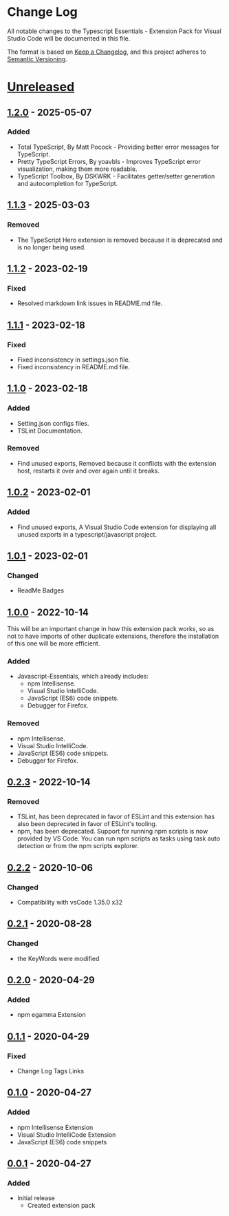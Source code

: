 # Change Log

All notable changes to the Typescript Essentials - Extension Pack for Visual Studio Code will be documented in this file.

The format is based on [Keep a Changelog](https://keepachangelog.com/en/1.0.0/),
and this project adheres to [Semantic Versioning](https://semver.org/spec/v2.0.0.html).

# [Unreleased]

## [1.2.0] - 2025-05-07

### Added

* Total TypeScript, By Matt Pocock - Providing better error messages for TypeScript.
* Pretty TypeScript Errors, By yoavbls - Improves TypeScript error visualization, making them more readable.
* TypeScript Toolbox, By DSKWRK - Facilitates getter/setter generation and autocompletion for TypeScript.

## [1.1.3] - 2025-03-03

### Removed

* The TypeScript Hero extension is removed because it is deprecated and is no longer being used.

## [1.1.2] - 2023-02-19

### Fixed

* Resolved markdown link issues in README.md file.

## [1.1.1] - 2023-02-18

### Fixed

* Fixed inconsistency in settings.json file.
* Fixed inconsistency in README.md file.

## [1.1.0] - 2023-02-18

### Added

* Setting.json configs files.
* TSLint Documentation.

### Removed

* Find unused exports, Removed because it conflicts with the extension host, restarts it over and over again until it breaks.

## [1.0.2] - 2023-02-01

### Added

* Find unused exports, A Visual Studio Code extension for displaying all unused exports in a typescript/javascript project.

## [1.0.1] - 2023-02-01

### Changed

* ReadMe Badges

## [1.0.0] - 2022-10-14

This will be an important change in how this extension pack works, so as not to have imports of other duplicate extensions, therefore the installation of this one will be more efficient.

### Added

* Javascript-Essentials, which already includes:  
  * npm Intellisense.
  * Visual Studio IntelliCode.
  * JavaScript (ES6) code snippets.
  * Debugger for Firefox.

### Removed

* npm Intellisense.
* Visual Studio IntelliCode.
* JavaScript (ES6) code snippets.
* Debugger for Firefox.

## [0.2.3] - 2022-10-14

### Removed

* TSLint, has been deprecated in favor of ESLint and this extension has also been deprecated in favor of ESLint's tooling.
* npm, has been deprecated. Support for running npm scripts is now provided by VS Code. You can run npm scripts as tasks using task auto detection or from the npm scripts explorer.

## [0.2.2] - 2020-10-06

### Changed

* Compatibility with vsCode 1.35.0 x32

## [0.2.1] - 2020-08-28

### Changed

* the KeyWords were modified

## [0.2.0] - 2020-04-29

### Added

* npm egamma Extension

## [0.1.1] - 2020-04-29

### Fixed

* Change Log Tags Links

## [0.1.0] - 2020-04-27

### Added

* npm Intellisense Extension
* Visual Studio IntelliCode Extension
* JavaScript (ES6) code snippets

## [0.0.1] - 2020-04-27

### Added

* Initial release
  * Created extension pack

[Unreleased]: https://github.com/Gydunhn/Typescript-Essentials/tree/develop
[1.2.0]: https://github.com/Gydunhn/Typescript-Essentials/releases/tag/1.2.0
[1.1.3]: https://github.com/Gydunhn/Typescript-Essentials/releases/tag/1.1.3
[1.1.2]: https://github.com/Gydunhn/Typescript-Essentials/releases/tag/1.1.2
[1.1.1]: https://github.com/Gydunhn/Typescript-Essentials/releases/tag/1.1.1
[1.1.0]: https://github.com/Gydunhn/Typescript-Essentials/releases/tag/1.1.0
[1.0.2]: https://github.com/Gydunhn/Typescript-Essentials/releases/tag/1.0.2
[1.0.1]: https://github.com/Gydunhn/Typescript-Essentials/releases/tag/1.0.1
[1.0.0]: https://github.com/Gydunhn/Typescript-Essentials/releases/tag/1.0.0
[0.2.3]: https://github.com/Gydunhn/Typescript-Essentials/releases/tag/0.2.3
[0.2.2]: https://github.com/Gydunhn/Typescript-Essentials/releases/tag/0.2.2
[0.2.1]: https://github.com/Gydunhn/Typescript-Essentials/releases/tag/0.2.1
[0.2.0]: https://github.com/Gydunhn/Typescript-Essentials/releases/tag/0.2.0
[0.1.1]: https://github.com/Gydunhn/Typescript-Essentials/releases/tag/0.1.1
[0.1.0]: https://github.com/Gydunhn/Typescript-Essentials/releases/tag/0.1.0
[0.0.1]: https://github.com/Gydunhn/Typescript-Essentials/releases/tag/0.0.1
